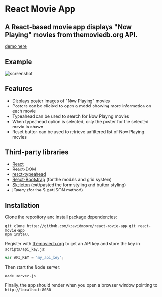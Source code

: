 # React Movie App

A React-based movie app displays "Now Playing" movies from themoviedb.org API.
--------------------
[demo here](http://movies.kdavidmoore.com)

## Example
![screenshot](http://i65.tinypic.com/35d5e6t.gif)

## Features
* Displays poster images of "Now Playing" movies
* Posters can be clicked to open a modal showing more information on each movie
* Typeahead can be used to search for Now Playing movies
* When typeahead option is selected, only the poster for the selected movie is shown
* Reset button can be used to retrieve unfiltered list of Now Playing movies

## Third-party libraries
* [React](https://facebook.github.io/react/)
* [React-DOM](https://www.npmjs.com/package/react-dom)
* [react-typeahead](https://github.com/fmoo/react-typeahead)
* [React-Bootstrap](https://react-bootstrap.github.io/) (for the modals and grid system)
* [Skeleton](http://getskeleton.com/) (cut/pasted the form styling and button styling)
* jQuery (for the $.getJSON method)

## Installation
Clone the repository and install package dependencies:
```shell
git clone https://github.com/kdavidmoore/react-movie-app.git react-movie-app
npm install
```
Register with [themoviedb.org](https://www.themoviedb.org/account/signup) to get an API key and store the key in `scripts/api_key.js`:
```javascript
var API_KEY = "my_api_key";
```
Then start the Node server:
```shell
node server.js
```
Finally, the app should render when you open a browser window pointing to `http://localhost:8080`
